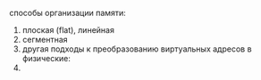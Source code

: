 способы организации памяти: 
1. плоская (flat), линейная
2. сегментная 
3. другая
подходы к преобразованию виртуальных адресов в физические: 
1. 